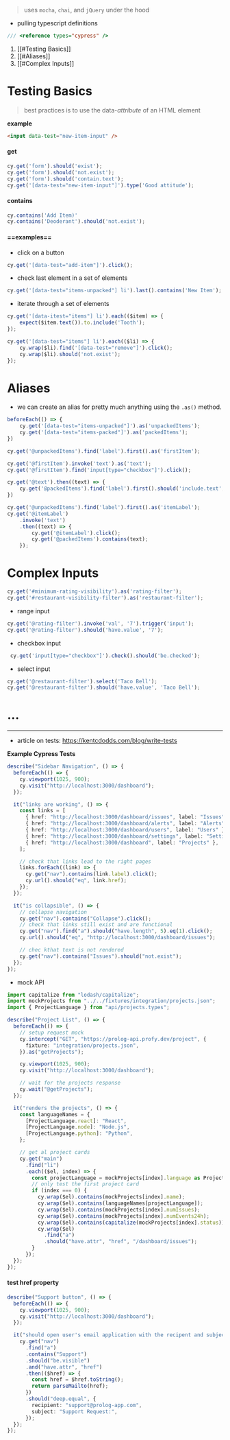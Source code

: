 > uses `mocha`, `chai`, and `jQuery` under the hood 

- pulling typescript definitions
```js
/// <reference types="cypress" />
```

1. [[#Testing Basics]]
2. [[#Aliases]]
3. [[#Complex Inputs]]


# Testing Basics

> best practices is to use the data-*attribute* of an HTML element

**example**
```html
<input data-test="new-item-input" />
```
#### get
```js
cy.get('form').should('exist');
cy.get('form').should('not.exist');
cy.get('form').should('contain.text');
cy.get('[data-test="new-item-input"]').type('Good attitude');
```

#### contains
```js
cy.contains('Add Item)'
cy.contains('Deoderant').should('not.exist');		
```

#### ==examples==

- click on a button
```js
cy.get('[data-test="add-item"]').click();
```

- check last element in a set of elements
```js
cy.get('[data-test="items-unpacked"] li').last().contains('New Item');
```

- iterate through a set of elements
```js
cy.get('[data-itest="items"] li').each(($item) => {
	expect($item.text()).to.include('Tooth');
});

cy.get('[data-test="items"] li').each(($li) => {
	cy.wrap($li).find('[data-test="remove"]').click();
	cy.wrap($li).should('not.exist');
});
```

# Aliases
- we can create an alias for pretty much anything using the `.as()` method.
```js
beforeEach(() => {
	cy.get('[data-test="items-unpacked"]').as('unpackedItems');
	cy.get('[data-test="items-packed"]').as('packedItems');
})
```

```js
cy.get('@unpackedItems').find('label').first().as('firstItem');

cy.get('@firstItem').invoke('text').as('text');
cy.get('@firstItem').find('input[type="checkbox"]').click();

cy.get('@text').then((text) => {
	cy.get('@packedItems').find('label').first().should('include.text', text);
})
```

```js
cy.get('@unpackedItems').find('label').first().as('itemLabel');
cy.get('@itemLabel')
	.invoke('text')
	.then((text) => {
		cy.get('@itemLabel').click();
		cy.get('@packedItems').contains(text);
	});
```

# Complex Inputs

```js
cy.get('#minimum-rating-visibility').as('rating-filter');
cy.get('#restaurant-visibility-filter').as('restaurant-filter');
```

- range input
```js
cy.get('@rating-filter').invoke('val', '7').trigger('input');
cy.get('@rating-filter').should('have.value', '7');
```

- checkbox input
```js
 cy.get('input[type="checkbox"]').check().should('be.checked');
```

- select input
```js
cy.get('@restaurant-filter').select('Taco Bell');
cy.get('@restaurant-filter').should('have.value', 'Taco Bell');
```










# ...

---

- article on tests: https://kentcdodds.com/blog/write-tests 

**Example Cypress Tests**
```ts
describe("Sidebar Navigation", () => {
  beforeEach(() => {
    cy.viewport(1025, 900);
    cy.visit("http://localhost:3000/dashboard");
  });

  it("links are working", () => {
    const links = [
      { href: "http://localhost:3000/dashboard/issues", label: "Issues" },
      { href: "http://localhost:3000/dashboard/alerts", label: "Alerts" },
      { href: "http://localhost:3000/dashboard/users", label: "Users" },
      { href: "http://localhost:3000/dashboard/settings", label: "Settings" },
      { href: "http://localhost:3000/dashboard", label: "Projects" },
    ];

    // check that links lead to the right pages
    links.forEach((link) => {
      cy.get("nav").contains(link.label).click();
      cy.url().should("eq", link.href);
    });
  });

  it("is collapsible", () => {
    // collapse navigation
    cy.get("nav").contains("Collapse").click();
    // check that links still exist and are functional
    cy.get("nav").find("a").should("have.length", 5).eq(1).click();
    cy.url().should("eq", "http://localhost:3000/dashboard/issues");

	// chec kthat text is not rendered
    cy.get("nav").contains("Issues").should("not.exist");
  });
});
```

- mock API
```ts
import capitalize from "lodash/capitalize";
import mockProjects from "../../fixtures/integration/projects.json";
import { ProjectLanguage } from "api/projects.types";

describe("Project List", () => {
  beforeEach(() => {
    // setup request mock
    cy.intercept("GET", "https://prolog-api.profy.dev/project", {
      fixture: "integration/projects.json",
    }).as("getProjects");

    cy.viewport(1025, 900);
    cy.visit("http://localhost:3000/dashboard");

    // wait for the projects response
    cy.wait("@getProjects");
  });

  it("renders the projects", () => {
    const languageNames = {
      [ProjectLanguage.react]: "React",
      [ProjectLanguage.node]: "Node.js",
      [ProjectLanguage.python]: "Python",
    };

    // get al project cards
    cy.get("main")
      .find("li")
      .each(($el, index) => {
        const projectLanguage = mockProjects[index].language as ProjectLanguage;
        // only test the first project card
        if (index === 0) {
          cy.wrap($el).contains(mockProjects[index].name);
          cy.wrap($el).contains(languageNames[projectLanguage]);
          cy.wrap($el).contains(mockProjects[index].numIssues);
          cy.wrap($el).contains(mockProjects[index].numEvents24h);
          cy.wrap($el).contains(capitalize(mockProjects[index].status));
          cy.wrap($el)
            .find("a")
            .should("have.attr", "href", "/dashboard/issues");
        }
      });
  });
});

```

#### test href property
```ts
describe("Support button", () => {
  beforeEach(() => {
    cy.viewport(1025, 900);
    cy.visit("http://localhost:3000/dashboard");
  });

  it("should open user's email application with the recipent and subject line filled out", () => {
    cy.get("nav")
      .find("a")
      .contains("Support")
      .should("be.visible")
      .and("have.attr", "href")
      .then(($href) => {
        const href = $href.toString();
        return parseMailto(href);
      })
      .should("deep.equal", {
        recipient: "support@prolog-app.com",
        subject: "Support Request:",
      });
  });
});
```